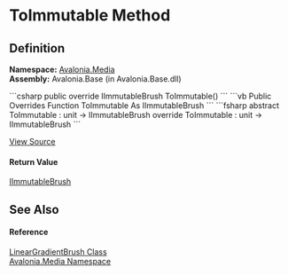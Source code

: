 # ToImmutable Method




## Definition
**Namespace:** <a href="N_Avalonia_Media">Avalonia.Media</a>  
**Assembly:** Avalonia.Base (in Avalonia.Base.dll)

<Tabs groupId="api-code-preview">
<TabItem value="csharp" label="C#">
```csharp
public override IImmutableBrush ToImmutable()
```
</TabItem>
<TabItem value="vb" label="VB">
```vb
Public Overrides Function ToImmutable As IImmutableBrush
```
</TabItem>
<TabItem value="fsharp" label="F#">
```fsharp
abstract ToImmutable : unit -> IImmutableBrush 
override ToImmutable : unit -> IImmutableBrush 
```
</TabItem>
</Tabs>



<a href="https://github.com/AvaloniaUI/Avalonia/tree/master/src/Avalonia.Base/Media/LinearGradientBrush.cs#L51" title="View the source code">View Source</a>



#### Return Value
<a href="T_Avalonia_Media_IImmutableBrush">IImmutableBrush</a>

## See Also


#### Reference
<a href="T_Avalonia_Media_LinearGradientBrush">LinearGradientBrush Class</a>  
<a href="N_Avalonia_Media">Avalonia.Media Namespace</a>  

